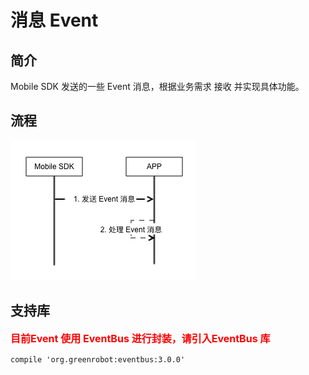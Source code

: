 # 消息 Event

## 简介

Mobile SDK 发送的一些 Event 消息，根据业务需求 接收 并实现具体功能。

## 流程

![](media/event.png)

## 支持库

<font color=red size=3>**目前Event 使用 EventBus 进行封装，请引入EventBus 库**</font>

```
compile 'org.greenrobot:eventbus:3.0.0'
```



